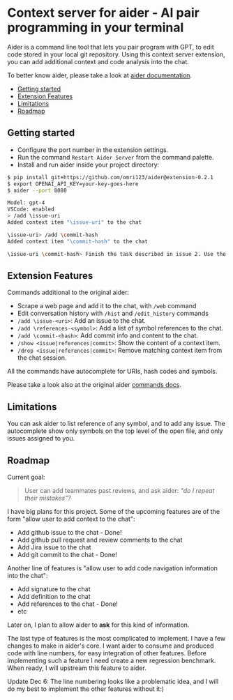 # Context server for aider - AI pair programming in your terminal

Aider is a command line tool that lets you pair program with GPT,
to edit code stored in your local git repository.
Using this context server extension, you can add additional context and code analysis into the chat.

To better know aider, please take a look at [aider documentation](https://aider.chat).

- [Getting started](#getting-started)
- [Extension Features](#extension-features)
- [Limitations](#limitations)
- [Roadmap](#roadmap)

## Getting started

- Configure the port number in the extension settings.
- Run the command `Restart Aider Server` from the command palette.
- Install and run aider inside your project directory:

```bash
$ pip install git+https://github.com/omri123/aider@extension-0.2.1
$ export OPENAI_API_KEY=your-key-goes-here
$ aider --port 8080

Model: gpt-4
VSCode: enabled
> /add \issue-uri
Added context item "\issue-uri" to the chat

\issue-uri> /add \commit-hash
Added context item "\commit-hash" to the chat

\issue-uri \commit-hash> Finish the task described in issue 2. Use the supplied commit as a reference.
```

## Extension Features

Commands additional to the original aider:

- Scrape a web page and add it to the chat, with `/web` command
- Edit conversation history with `/hist` and `/edit_history` commands
- `/add \issue-<uri>`: Add an issue to the chat.
- `/add \references-<symbol>`: Add a list of symbol references to the chat.
- `/add \commit-<hash>`: Add commit info and content to the chat.
- `/show <issue|references|commit>`: Show the content of a context item.
- `/drop <issue|references|commit>`: Remove matching context item from the chat session.

All the commands have autocomplete for URIs, hash codes and symbols.

Please take a look also at the original aider [commands docs](https://aider.chat/docs/commands.html).

## Limitations

You can ask aider to list reference of any symbol, and to add any issue. The autocomplete show only symbols on the top level of the open file, and only issues assigned to you.

## Roadmap

Current goal:

> User can add teammates past reviews, and ask aider: <em>"do I repeat their mistakes"?</em>

I have big plans for this project.
Some of the upcoming features are of the form "allow user to add context to the chat":

- Add github issue to the chat - Done!
- Add github pull request and review comments to the chat
- Add Jira issue to the chat
- Add git commit to the chat - Done!

Another line of features is "allow user to add code navigation information into the chat":

- Add signature to the chat
- Add definition to the chat
- Add references to the chat - Done!
- etc

Later on, I plan to allow aider to **ask** for this kind of information.

The last type of features is the most complicated to implement. I have a few changes to make in aider's core.
I want aider to consume and produced code with line numbers, for easy integration of other features.
Before implementing such a feature I need create a new regression benchmark. When ready, I will upstream this feature to aider.

Update Dec 6: The line numbering looks like a problematic idea, and I will do my best to implement the other features without it:)
